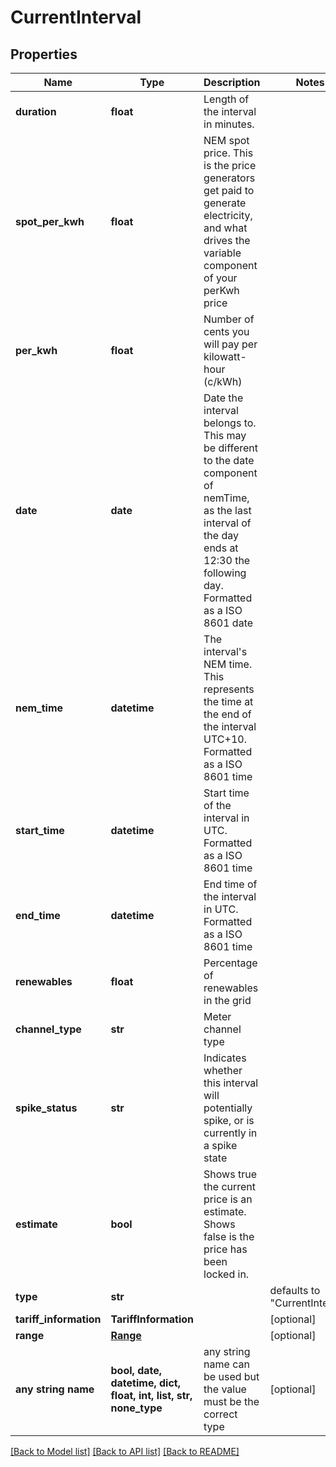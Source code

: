 # CurrentInterval


## Properties
Name | Type | Description | Notes
------------ | ------------- | ------------- | -------------
**duration** | **float** | Length of the interval in minutes. | 
**spot_per_kwh** | **float** | NEM spot price. This is the price generators get paid to generate electricity, and what drives the variable component of your perKwh price | 
**per_kwh** | **float** | Number of cents you will pay per kilowatt-hour (c/kWh) | 
**date** | **date** | Date the interval belongs to. This may be different to the date component of nemTime, as the last interval of the day ends at 12:30 the following day. Formatted as a ISO 8601 date | 
**nem_time** | **datetime** | The interval&#39;s NEM time. This represents the time at the end of the interval UTC+10. Formatted as a ISO 8601 time | 
**start_time** | **datetime** | Start time of the interval in UTC. Formatted as a ISO 8601 time | 
**end_time** | **datetime** | End time of the interval in UTC. Formatted as a ISO 8601 time | 
**renewables** | **float** | Percentage of renewables in the grid | 
**channel_type** | **str** | Meter channel type | 
**spike_status** | **str** | Indicates whether this interval will potentially spike, or is currently in a spike state | 
**estimate** | **bool** | Shows true the current price is an estimate. Shows false is the price has been locked in. | 
**type** | **str** |  | defaults to "CurrentInterval"
**tariff_information** | **TariffInformation** |  | [optional] 
**range** | [**Range**](Range.md) |  | [optional] 
**any string name** | **bool, date, datetime, dict, float, int, list, str, none_type** | any string name can be used but the value must be the correct type | [optional]

[[Back to Model list]](../README.md#documentation-for-models) [[Back to API list]](../README.md#documentation-for-api-endpoints) [[Back to README]](../README.md)


